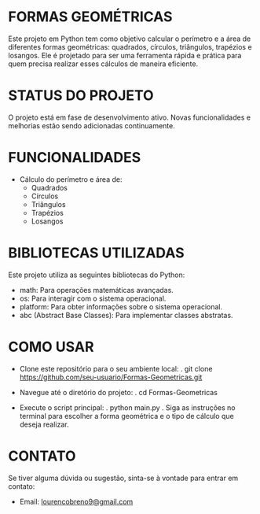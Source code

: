 # FORMAS GEOMÉTRICAS
Este projeto em Python tem como objetivo calcular o perímetro e a área de diferentes formas geométricas: quadrados, círculos, triângulos, trapézios e losangos. Ele é projetado para ser uma ferramenta rápida e prática para quem precisa realizar esses cálculos de maneira eficiente.

# STATUS DO PROJETO
O projeto está em fase de desenvolvimento ativo. Novas funcionalidades e melhorias estão sendo adicionadas continuamente.

# FUNCIONALIDADES
- Cálculo do perímetro e área de:
  - Quadrados
  - Círculos
  - Triângulos
  - Trapézios
  - Losangos
# BIBLIOTECAS UTILIZADAS
Este projeto utiliza as seguintes bibliotecas do Python:
  - math: Para operações matemáticas avançadas.
  - os: Para interagir com o sistema operacional.
  - platform: Para obter informações sobre o sistema operacional.
  - abc (Abstract Base Classes): Para implementar classes abstratas.

# COMO USAR
- Clone este repositório para o seu ambiente local:
  . git clone https://github.com/seu-usuario/Formas-Geometricas.git

- Navegue até o diretório do projeto:
  . cd Formas-Geometricas

- Execute o script principal:
  . python main.py
  . Siga as instruções no terminal para escolher a forma geométrica e o tipo de cálculo que deseja realizar.

# CONTATO
Se tiver alguma dúvida ou sugestão, sinta-se à vontade para entrar em contato:
  - Email: lourencobreno9@gmail.com

